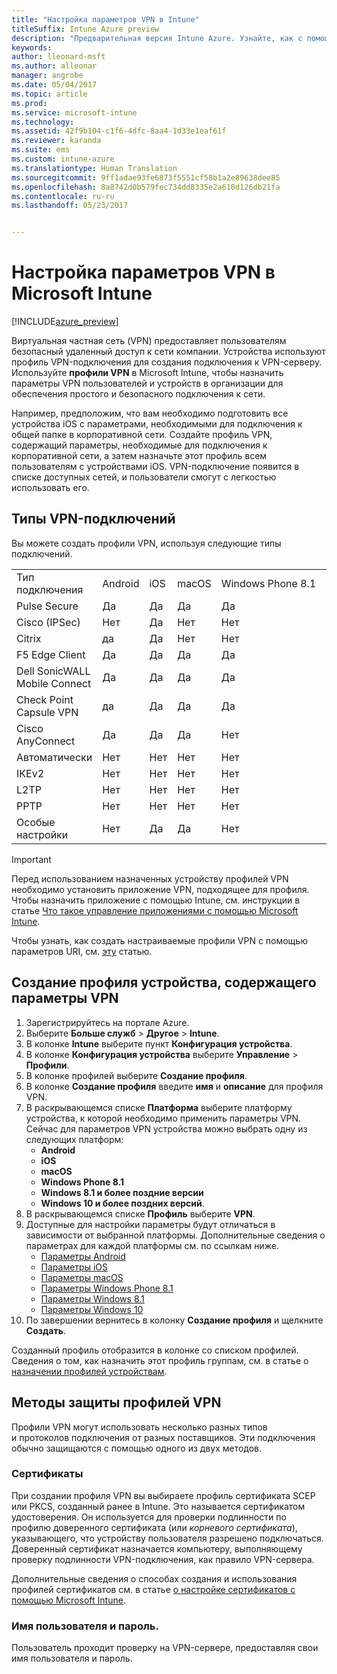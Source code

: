 ```yaml
---
title: "Настройка параметров VPN в Intune"
titleSuffix: Intune Azure preview
description: "Предварительная версия Intune Azure. Узнайте, как с помощью Intune можно настроить VPN-подключения на управляемых устройствах."
keywords: 
author: lleonard-msft
ms.author: alleonar
manager: angrobe
ms.date: 05/04/2017
ms.topic: article
ms.prod: 
ms.service: microsoft-intune
ms.technology: 
ms.assetid: 42f9b104-c1f6-4dfc-8aa4-1d33e1eaf61f
ms.reviewer: karanda
ms.suite: ems
ms.custom: intune-azure
ms.translationtype: Human Translation
ms.sourcegitcommit: 9ff1adae93fe6873f5551cf58b1a2e89638dee85
ms.openlocfilehash: 8a8742d0b579fec734dd8335e2a610d126db21fa
ms.contentlocale: ru-ru
ms.lasthandoff: 05/23/2017


---
```


# <a name="how-to-configure-vpn-settings-in-microsoft-intune"></a>Настройка параметров VPN в Microsoft Intune

[!INCLUDE[azure_preview](./includes/azure_preview.md)]

Виртуальная частная сеть (VPN) предоставляет пользователям безопасный удаленный доступ к сети компании. Устройства используют профиль VPN-подключения для создания подключения к VPN-серверу. Используйте **профили VPN** в Microsoft Intune, чтобы назначить параметры VPN пользователей и устройств в организации для обеспечения простого и безопасного подключения к сети.

Например, предположим, что вам необходимо подготовить все устройства iOS с параметрами, необходимыми для подключения к общей папке в корпоративной сети. Создайте профиль VPN, содержащий параметры, необходимые для подключения к корпоративной сети, а затем назначьте этот профиль всем пользователям с устройствами iOS. VPN-подключение появится в списке доступных сетей, и пользователи смогут с легкостью использовать его.

## <a name="vpn-connection-types"></a>Типы VPN-подключений

Вы можете создать профили VPN, используя следующие типы подключений.

||||||||
|-|-|-|-|-|-|-|
|Тип подключения|Android|iOS|macOS|Windows Phone 8.1|Windows 8.1|Windows 10|
|Pulse Secure|Да|Да|Да|Да|Да|да|
|Cisco (IPSec)|Нет|Да|Нет|Нет|Нет|Нет|
|Citrix|да|Да|Нет|Нет|Нет|Нет|
|F5 Edge Client|Да|Да|Да|Да|Да|Да|
|Dell SonicWALL Mobile Connect|Да|Да|Да|Да|Да|да|
|Check Point Capsule VPN|да|Да|Да|Да|Да|да|
|Cisco AnyConnect|Да|Да|Да|Нет|Нет|Нет|
|Автоматически|Нет|Нет|Нет|Нет|Нет|да|
|IKEv2|Нет|Нет|Нет|Нет|Нет|Да|
|L2TP|Нет|Нет|Нет|Нет|Нет|да|
|PPTP|Нет|Нет|Нет|Нет|Нет|да|
|Особые настройки|Нет|Да|Да|Нет|Нет|Нет|


> [!IMPORTANT]
> Перед использованием назначенных устройству профилей VPN необходимо установить приложение VPN, подходящее для профиля. Чтобы назначить приложение с помощью Intune, см. инструкции в статье [Что такое управление приложениями с помощью Microsoft Intune](app-management.md).  

Чтобы узнать, как создать настраиваемые профили VPN с помощью параметров URI, см. [эту](custom-vpn-profiles-create.md) статью.     

## <a name="create-a-device-profile-containing-vpn-settings"></a>Создание профиля устройства, содержащего параметры VPN

1. Зарегистрируйтесь на портале Azure.
2. Выберите **Больше служб** > **Другое** > **Intune**.
3. В колонке **Intune** выберите пункт **Конфигурация устройства**.
2. В колонке **Конфигурация устройства** выберите **Управление** > **Профили**.
3. В колонке профилей выберите **Создание профиля**.
4. В колонке **Создание профиля** введите **имя** и **описание** для профиля VPN.
5. В раскрывающемся списке **Платформа** выберите платформу устройства, к которой необходимо применить параметры VPN. Сейчас для параметров VPN устройства можно выбрать одну из следующих платформ:
    - **Android**
    - **iOS**
    - **macOS**
    - **Windows Phone 8.1**
    - **Windows 8.1 и более поздние версии**
    - **Windows 10 и более поздних версий**.
6. В раскрывающемся списке **Профиль** выберите **VPN**.
7. Доступные для настройки параметры будут отличаться в зависимости от выбранной платформы. Дополнительные сведения о параметрах для каждой платформы см. по ссылкам ниже.
    - [Параметры Android](vpn-settings-android.md)
    - [Параметры iOS](vpn-settings-ios.md)
    - [Параметры macOS](vpn-settings-macos.md)
    - [Параметры Windows Phone 8.1](vpn-settings-windows-phone-8-1.md)
    - [Параметры Windows 8.1](vpn-settings-windows-8-1.md)
    - [Параметры Windows 10](vpn-settings-windows-10.md)
8. По завершении вернитесь в колонку **Создание профиля** и щелкните **Создать**.

Созданный профиль отобразится в колонке со списком профилей.
Сведения о том, как назначить этот профиль группам, см. в статье о [назначении профилей устройствам](device-profile-assign.md).


## <a name="methods-of-securing-vpn-profiles"></a>Методы защиты профилей VPN

Профили VPN могут использовать несколько разных типов и протоколов подключения от разных поставщиков. Эти подключения обычно защищаются с помощью одного из двух методов.

### <a name="certificates"></a>Сертификаты

При создании профиля VPN вы выбираете профиль сертификата SCEP или PKCS, созданный ранее в Intune. Это называется сертификатом удостоверения. Он используется для проверки подлинности по профилю доверенного сертификата (или *корневого сертификата*), указывающего, что устройству пользователя разрешено подключаться. Доверенный сертификат назначается компьютеру, выполняющему проверку подлинности VPN-подключения, как правило VPN-сервера.

Дополнительные сведения о способах создания и использования профилей сертификатов см. в статье [о настройке сертификатов с помощью Microsoft Intune](certificates-configure.md).

### <a name="user-name-and-password"></a>Имя пользователя и пароль.

Пользователь проходит проверку на VPN-сервере, предоставляя свои имя пользователя и пароль.

